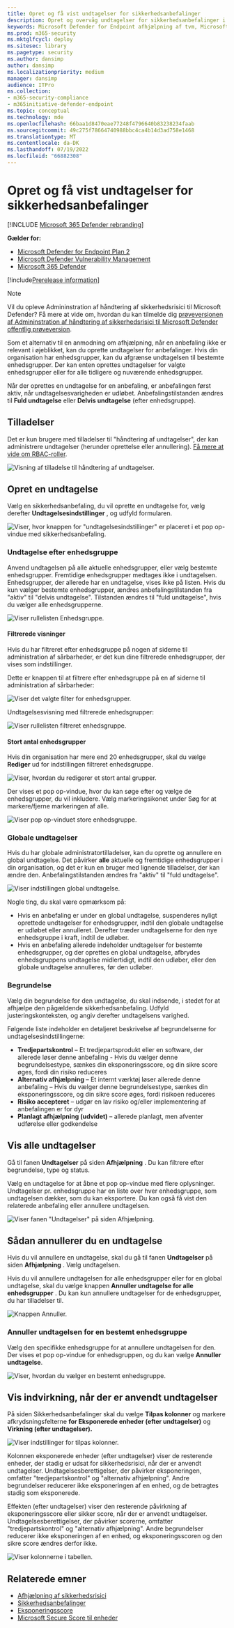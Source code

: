```yaml
---
title: Opret og få vist undtagelser for sikkerhedsanbefalinger
description: Opret og overvåg undtagelser for sikkerhedsanbefalinger i Håndtering af trusler og sikkerhedsrisici.
keywords: Microsoft Defender for Endpoint afhjælpning af tvm, Microsoft Defender for Endpoint tvm, Håndtering af trusler og sikkerhedsrisici , threat & sårbarhedsstyring, trussel & afhjælpning af sårbarhedsstyring, tvm remediation intune, tvm remediation sccm
ms.prod: m365-security
ms.mktglfcycl: deploy
ms.sitesec: library
ms.pagetype: security
ms.author: dansimp
author: dansimp
ms.localizationpriority: medium
manager: dansimp
audience: ITPro
ms.collection:
- m365-security-compliance
- m365initiative-defender-endpoint
ms.topic: conceptual
ms.technology: mde
ms.openlocfilehash: 66baa1d8470eae77248f4796640b83238234faab
ms.sourcegitcommit: 49c275f78664740988bbc4ca4b14d3ad758e1468
ms.translationtype: MT
ms.contentlocale: da-DK
ms.lasthandoff: 07/19/2022
ms.locfileid: "66882308"
---
```

# <a name="create-and-view-exceptions-for-security-recommendations"></a>Opret og få vist undtagelser for sikkerhedsanbefalinger

[!INCLUDE [Microsoft 365 Defender rebranding](../../includes/microsoft-defender.md)]

**Gælder for:**

- [Microsoft Defender for Endpoint Plan 2](https://go.microsoft.com/fwlink/?linkid=2154037)
- [Microsoft Defender Vulnerability Management](index.yml)
- [Microsoft 365 Defender](https://go.microsoft.com/fwlink/?linkid=2118804)

[!include[Prerelease information](../../includes/prerelease.md)]

>[!Note]
> Vil du opleve Admininstration af håndtering af sikkerhedsrisici til Microsoft Defender? Få mere at vide om, hvordan du kan tilmelde dig [prøveversionen af Admininstration af håndtering af sikkerhedsrisici til Microsoft Defender offentlig prøveversion](../defender-vulnerability-management/get-defender-vulnerability-management.md).

Som et alternativ til en anmodning om afhjælpning, når en anbefaling ikke er relevant i øjeblikket, kan du oprette undtagelser for anbefalinger. Hvis din organisation har enhedsgrupper, kan du afgrænse undtagelsen til bestemte enhedsgrupper. Der kan enten oprettes undtagelser for valgte enhedsgrupper eller for alle tidligere og nuværende enhedsgrupper.

Når der oprettes en undtagelse for en anbefaling, er anbefalingen først aktiv, når undtagelsesvarigheden er udløbet. Anbefalingstilstanden ændres til **Fuld undtagelse** eller **Delvis undtagelse** (efter enhedsgruppe).

## <a name="permissions"></a>Tilladelser

Det er kun brugere med tilladelser til "håndtering af undtagelser", der kan administrere undtagelser (herunder oprettelse eller annullering). [Få mere at vide om RBAC-roller](../defender-endpoint/user-roles.md).

![Visning af tilladelse til håndtering af undtagelser.](../../media/defender-vulnerability-management/tvm-exception-permissions.png)

## <a name="create-an-exception"></a>Opret en undtagelse

Vælg en sikkerhedsanbefaling, du vil oprette en undtagelse for, vælg derefter **Undtagelsesindstillinger** , og udfyld formularen.

![Viser, hvor knappen for "undtagelsesindstillinger" er placeret i et pop op-vindue med sikkerhedsanbefaling.](../../media/defender-vulnerability-management/tvm-exception-options.png)

### <a name="exception-by-device-group"></a>Undtagelse efter enhedsgruppe

Anvend undtagelsen på alle aktuelle enhedsgrupper, eller vælg bestemte enhedsgrupper. Fremtidige enhedsgrupper medtages ikke i undtagelsen. Enhedsgrupper, der allerede har en undtagelse, vises ikke på listen. Hvis du kun vælger bestemte enhedsgrupper, ændres anbefalingstilstanden fra "aktiv" til "delvis undtagelse". Tilstanden ændres til "fuld undtagelse", hvis du vælger alle enhedsgrupperne.

![Viser rullelisten Enhedsgruppe.](../../media/defender-vulnerability-management/tvm-exception-device-group-500.png)

#### <a name="filtered-views"></a>Filtrerede visninger

Hvis du har filtreret efter enhedsgruppe på nogen af siderne til administration af sårbarheder, er det kun dine filtrerede enhedsgrupper, der vises som indstillinger.

Dette er knappen til at filtrere efter enhedsgruppe på en af siderne til administration af sårbarheder:

![Viser det valgte filter for enhedsgrupper.](../../media/defender-vulnerability-management/tvm-selected-device-groups.png)

Undtagelsesvisning med filtrerede enhedsgrupper:

![Viser rullelisten filtreret enhedsgruppe.](../../media/defender-vulnerability-management/tvm-exception-device-filter500.png)

#### <a name="large-number-of-device-groups"></a>Stort antal enhedsgrupper

Hvis din organisation har mere end 20 enhedsgrupper, skal du vælge **Rediger** ud for indstillingen filtreret enhedsgruppe.

![Viser, hvordan du redigerer et stort antal grupper.](../../media/defender-vulnerability-management/tvm-exception-edit-groups.png)

Der vises et pop op-vindue, hvor du kan søge efter og vælge de enhedsgrupper, du vil inkludere. Vælg markeringsikonet under Søg for at markere/fjerne markeringen af alle.

![Viser pop op-vinduet store enhedsgruppe.](../../media/defender-vulnerability-management/tvm-exception-device-group-flyout-400.png)

### <a name="global-exceptions"></a>Globale undtagelser

Hvis du har globale administratortilladelser, kan du oprette og annullere en global undtagelse. Det påvirker **alle** aktuelle og fremtidige enhedsgrupper i din organisation, og det er kun en bruger med lignende tilladelser, der kan ændre den. Anbefalingstilstanden ændres fra "aktiv" til "fuld undtagelse".

![Viser indstillingen global undtagelse.](../../media/defender-vulnerability-management/tvm-exception-global.png)

Nogle ting, du skal være opmærksom på:

- Hvis en anbefaling er under en global undtagelse, suspenderes nyligt oprettede undtagelser for enhedsgrupper, indtil den globale undtagelse er udløbet eller annulleret. Derefter træder undtagelserne for den nye enhedsgruppe i kraft, indtil de udløber.
- Hvis en anbefaling allerede indeholder undtagelser for bestemte enhedsgrupper, og der oprettes en global undtagelse, afbrydes enhedsgruppens undtagelse midlertidigt, indtil den udløber, eller den globale undtagelse annulleres, før den udløber.

### <a name="justification"></a>Begrundelse

Vælg din begrundelse for den undtagelse, du skal indsende, i stedet for at afhjælpe den pågældende sikkerhedsanbefaling. Udfyld justeringskonteksten, og angiv derefter undtagelsens varighed.

Følgende liste indeholder en detaljeret beskrivelse af begrundelserne for undtagelsesindstillingerne:

- **Tredjepartskontrol** – Et tredjepartsprodukt eller en software, der allerede løser denne anbefaling - Hvis du vælger denne begrundelsestype, sænkes din eksponeringsscore, og din sikre score øges, fordi din risiko reduceres
- **Alternativ afhjælpning** – Et internt værktøj løser allerede denne anbefaling – Hvis du vælger denne begrundelsestype, sænkes din eksponeringsscore, og din sikre score øges, fordi risikoen reduceres
- **Risiko accepteret** – udgør en lav risiko og/eller implementering af anbefalingen er for dyr
- **Planlagt afhjælpning (udvidet)** – allerede planlagt, men afventer udførelse eller godkendelse

## <a name="view-all-exceptions"></a>Vis alle undtagelser

Gå til fanen **Undtagelser** på siden **Afhjælpning** . Du kan filtrere efter begrundelse, type og status.

 Vælg en undtagelse for at åbne et pop op-vindue med flere oplysninger. Undtagelser pr. enhedsgruppe har en liste over hver enhedsgruppe, som undtagelsen dækker, som du kan eksportere. Du kan også få vist den relaterede anbefaling eller annullere undtagelsen.

![Viser fanen "Undtagelser" på siden Afhjælpning.](../../media/defender-vulnerability-management/tvm-exception-view.png)

## <a name="how-to-cancel-an-exception"></a>Sådan annullerer du en undtagelse

Hvis du vil annullere en undtagelse, skal du gå til fanen **Undtagelser** på siden **Afhjælpning** . Vælg undtagelsen.

Hvis du vil annullere undtagelsen for alle enhedsgrupper eller for en global undtagelse, skal du vælge knappen **Annuller undtagelse for alle enhedsgrupper** . Du kan kun annullere undtagelser for de enhedsgrupper, du har tilladelser til.

![Knappen Annuller.](../../media/defender-vulnerability-management/tvm-exception-cancel.png)

### <a name="cancel-the-exception-for-a-specific-device-group"></a>Annuller undtagelsen for en bestemt enhedsgruppe

Vælg den specifikke enhedsgruppe for at annullere undtagelsen for den. Der vises et pop op-vindue for enhedsgruppen, og du kan vælge **Annuller undtagelse**.

![Viser, hvordan du vælger en bestemt enhedsgruppe.](../../media/defender-vulnerability-management/tvm-exception-device-group-hover.png)

## <a name="view-impact-after-exceptions-are-applied"></a>Vis indvirkning, når der er anvendt undtagelser

På siden Sikkerhedsanbefalinger skal du vælge **Tilpas kolonner** og markere afkrydsningsfelterne **for Eksponerede enheder (efter undtagelser)** og **Virkning (efter undtagelser).**

![Viser indstillinger for tilpas kolonner.](../../media/defender-vulnerability-management/tvm-after-exceptions.png)

Kolonnen eksponerede enheder (efter undtagelser) viser de resterende enheder, der stadig er udsat for sikkerhedsrisici, når der er anvendt undtagelser. Undtagelsesberettigelser, der påvirker eksponeringen, omfatter "tredjepartskontrol" og "alternativ afhjælpning". Andre begrundelser reducerer ikke eksponeringen af en enhed, og de betragtes stadig som eksponerede.

Effekten (efter undtagelser) viser den resterende påvirkning af eksponeringsscore eller sikker score, når der er anvendt undtagelser. Undtagelsesberettigelser, der påvirker scorerne, omfatter "tredjepartskontrol" og "alternativ afhjælpning". Andre begrundelser reducerer ikke eksponeringen af en enhed, og eksponeringsscoren og den sikre score ændres derfor ikke.

![Viser kolonnerne i tabellen.](../../media/defender-vulnerability-management/tvm-after-exceptions-table.png)

## <a name="related-topics"></a>Relaterede emner

- [Afhjælpning af sikkerhedsrisici](tvm-remediation.md)
- [Sikkerhedsanbefalinger](tvm-security-recommendation.md)
- [Eksponeringsscore](tvm-exposure-score.md)
- [Microsoft Secure Score til enheder](tvm-microsoft-secure-score-devices.md)
